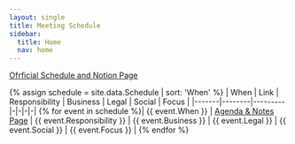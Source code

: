 ```yaml
---
layout: single
title: Meeting Schedule
sidebar:
  title: Home
  nav: home
---
```

<a href="https://www.notion.so/1b088f2c46f54050be7f1a4f7edbc226?v=3a13601010de49dd9d4376ca01013748">Ofrficial Schedule and Notion Page</a>

{% assign schedule = site.data.Schedule | sort: 'When' %}
| When | Link | Responsibility | Business | Legal | Social | Focus |
|-------|--------|---------|-|-|-|-|
{% for event in schedule %}| {{ event.When }} | <a href="">Agenda & Notes Page</a> | {{ event.Responsibility }} | {{ event.Business }} | {{ event.Legal }} | {{ event.Social }} | {{ event.Focus }} |
{% endfor %}
